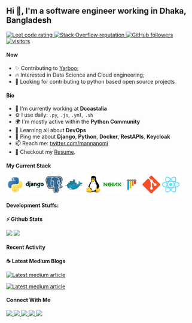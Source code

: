 ## Hi 👋, I'm a software engineer working in Dhaka, Bangladesh

<p align="left">
  <a href="https://leetcode.com/sudiptob2/">
    <img src="https://cp-logo.vercel.app/leetcode/mannanomi" alt="Leet code rating" />
  </a>
  <a href="https://stackoverflow.com/users/9020885/mannan-a-omi">
    <img alt="Stack Overflow reputation" src="https://img.shields.io/stackexchange/stackoverflow/r/9020885?color=orange&label=reputation&logo=stackoverflow">
  </a>
  <a href="https://github.com/mannanomi?tab=followers">
    <img alt="GitHub followers" src="https://img.shields.io/github/followers/mannanomi?color=green&logo=github">
  </a>
  <a href="https://github.com/mannanomi/">
    <img src="https://komarev.com/ghpvc/?username=mannanomi" alt="visitors" />
  </a>

</p>

#### Now

- ✨ Contributing to [Yarboo](https://github.com/yarboo/cli);
- :fire: Interested in Data Science and Cloud engineering;
- :calendar: Looking for contributing to python based open source projects 

#### Bio

- 🏢 I'm currently working at **Dccastalia**
- ⚙️ I use daily: `.py`, `.js`, `.yml`, `.sh`
- 🌍 I'm mostly active within the **Python Community**
- 🌱 Learning all about **DevOps**
- 💬 Ping me about **Django**, **Python**, **Docker**, **RestAPIs**, **Keycloak**
- 📫 Reach me: [twitter.com/mannanomi](https://twitter.com/mannanomi)
- 📝 Checkout my [Resume](files/resume.pdf).

#### My Current Stack

<img height="48" src="img/python-original.svg" alt="python"> <img height="48" src="img/django-plain-wordmark.svg" alt="Django"> <img height="48" src="img/postgresql-original.svg" alt="postgress"> <img height="48" src="img/docker-original.svg" alt="Docker"> <img height="48" src="img/linux-original.svg" alt="linux"> <img height="48" src="img/nginx-original.svg" alt="nginx"> <img height="48" src="img/pytest-original.svg" alt="pytest"> <img height="48" src="img/git-original.svg" alt="git"> <img height="48" src="img/react-original.svg" alt="react">

#### Development Stuffs:

<b>⚡ Github Stats</b>
<p float="left">
<img height="180em" src="https://github-readme-stats.vercel.app/api?username=mannanomi&show_icons=true&hide_border=true&&count_private=true&include_all_commits=true" /> 
<img height="180em" src="https://github-readme-stats.vercel.app/api/top-langs/?username=mannanomi&show_icons=true&hide_border=true&layout=compact&langs_count=8"/>
</p>


#### Recent Activity

<p><b> &#9749; Latest Medium Blogs</b></p>

<a target="_blank" href="https://github-readme-medium-recent-article.vercel.app/medium/@mannanomi/0"><img src="https://github-readme-medium-recent-article.vercel.app/medium/@mannanomi/0" alt="Latest medium article">

<a target="_blank" href="https://github-readme-medium-recent-article.vercel.app/medium/@mannanomi/1"><img src="https://github-readme-medium-recent-article.vercel.app/medium/@mannanomi/1" alt="Latest medium article"> </a>

#### Connect With Me

<p left="center">
<a href="https://twitter.com/mannanomi">
  <img src="https://img.shields.io/badge/twitter-%231DA1F2.svg?&style=for-the-badge&logo=twitter&logoColor=white" height=25>
</a> 
<a href="https://www.linkedin.com/in/mannanomi/">
  <img src="https://img.shields.io/badge/linkedin-%230077B5.svg?&style=for-the-badge&logo=linkedin&logoColor=white" height=25>
</a> 
<a href="https://www.facebook.com/mannanomi1">
  <img src="https://img.shields.io/badge/Facebook-1877F2?style=for-the-badge&logo=facebook&logoColor=white" height=25>
</a>
<a href="https://medium.com/@mannanomi">
  <img src="https://img.shields.io/badge/Medium-12100E?style=for-the-badge&logo=medium&logoColor=white" height=25>
</a>
<a href="mailto:mannanomi@gmail.com">
  <img src="	https://img.shields.io/badge/Gmail-D14836?style=for-the-badge&logo=gmail&logoColor=white" height=25>
</a>
</p>
